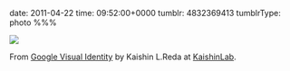 date: 2011-04-22
time: 09:52:00+0000
tumblr: 4832369413
tumblrType: photo
%%%

![](tumblr_lk1srwLaL81qbnvjco1_540.png)

From [Google Visual Identity][G] by Kaishin L.Reda at [KaishinLab][K].

[G]: http://kaishinlab.com/google-visual-identity/
[K]: http://kaishinlab.com/
